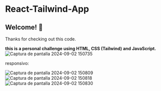 ﻿# React-Tailwind-App
 
## Welcome! 👋

Thanks for checking out this code.


**this is a personal challenge using HTML, CSS (Tailwind) and JavaScript.**
![Captura de pantalla 2024-09-02 150735](https://github.com/user-attachments/assets/0c5f9be6-5540-4dff-8666-37ac3d1533fa)

responsivo:

![Captura de pantalla 2024-09-02 150809](https://github.com/user-attachments/assets/46a4fa56-b663-4610-9e7c-f86cd10316f6)
![Captura de pantalla 2024-09-02 150818](https://github.com/user-attachments/assets/b1e49303-70a1-43a9-8cf0-462094243b4c)
![Captura de pantalla 2024-09-02 150830](https://github.com/user-attachments/assets/4bce9095-ac79-4ea4-bda5-04b63532fdc5)
